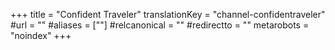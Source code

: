 +++
title = "Confident Traveler"
translationKey = "channel-confidentraveler"
#url = ""
#aliases = [""]
#relcanonical = ""
#redirectto = ""
metarobots = "noindex"
+++
